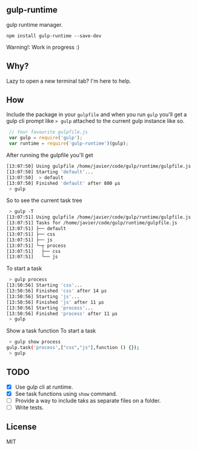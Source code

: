 ## gulp-runtime

gulp runtime manager.

`npm install gulp-runtime --save-dev`

Warning!: Work in progress :)

## Why?

 Lazy to open a new terminal tab? I'm here to help.

## How

  Include the package in your `gulpfile` and when you run `gulp`
  you'll get a gulp cli prompt like ` > gulp ` attached to the current gulp instance like so.

```js
 // Your favourite gulpfile.js
 var gulp = require('gulp');
 var runtime = require('gulp-runtime')(gulp);
```

  After running the gulpfile you'll get

```bash
[13:07:50] Using gulpfile /home/javier/code/gulp/runtime/gulpfile.js
[13:07:50] Starting 'default'...
[13:07:50]  > default
[13:07:50] Finished 'default' after 800 μs
 > gulp
```

So to see the current task tree
```bash
 > gulp -T
[13:07:51] Using gulpfile /home/javier/code/gulp/runtime/gulpfile.js
[13:07:51] Tasks for /home/javier/code/gulp/runtime/gulpfile.js
[13:07:51] ├── default
[13:07:51] ├── css
[13:07:51] ├── js
[13:07:51] └─┬ process
[13:07:51]   ├── css
[13:07:51]   └── js
```
To start a task
```bash
 > gulp process
[13:50:56] Starting 'css'...
[13:50:56] Finished 'css' after 14 μs
[13:50:56] Starting 'js'...
[13:50:56] Finished 'js' after 11 μs
[13:50:56] Starting 'process'...
[13:50:56] Finished 'process' after 11 μs
 > gulp
```

Show a task function
To start a task
``` bash
 > gulp show process
gulp.task('process',["css","js"],function () {});
 > gulp
```

## TODO

 - [X] Use gulp cli at runtime.
 - [X] See task functions using `show` command.
 - [ ] Provide a way to include taks as separate files on a folder.
 - [ ] Write tests.

## License

MIT
